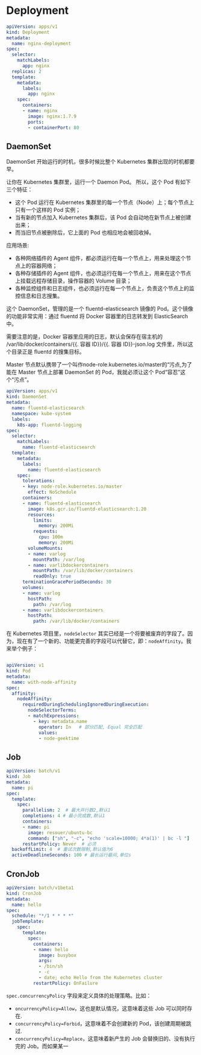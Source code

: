 # Deployment

```YAML
apiVersion: apps/v1
kind: Deployment
metadata:
  name: nginx-deployment
spec:
  selector:
    matchLabels:
      app: nginx
  replicas: 2
  template:
    metadata:
      labels:
        app: nginx
    spec:
      containers:
      - name: nginx
        image: nginx:1.7.9
        ports:
        - containerPort: 80
```

## DaemonSet

DaemonSet 开始运行的时机，很多时候比整个 Kubernetes 集群出现的时机都要早。

让你在 Kubernetes 集群里，运行一个 Daemon Pod。 所以，这个 Pod 有如下三个特征：

- 这个 Pod 运行在 Kubernetes 集群里的每一个节点（Node）上；每个节点上只有一个这样的 Pod 实例；
- 当有新的节点加入 Kubernetes 集群后，该 Pod 会自动地在新节点上被创建出来；
- 而当旧节点被删除后，它上面的 Pod 也相应地会被回收掉。

应用场景:

- 各种网络插件的 Agent 组件，都必须运行在每一个节点上，用来处理这个节点上的容器网络；
- 各种存储插件的 Agent 组件，也必须运行在每一个节点上，用来在这个节点上挂载远程存储目录，操作容器的 Volume 目录；
- 各种监控组件和日志组件，也必须运行在每一个节点上，负责这个节点上的监控信息和日志搜集。

这个 DaemonSet，管理的是一个 fluentd-elasticsearch 镜像的 Pod。这个镜像的功能非常实用：通过 fluentd 将 Docker 容器里的日志转发到 ElasticSearch 中。

需要注意的是，Docker 容器里应用的日志，默认会保存在宿主机的 /var/lib/docker/containers/{{. 容器 ID}}/{{. 容器 ID}}-json.log 文件里，所以这个目录正是 fluentd 的搜集目标。

Master 节点默认携带了一个叫作node-role.kubernetes.io/master的“污点,为了能在 Master 节点上部署 DaemonSet 的 Pod，我就必须让这个 Pod“容忍”这个“污点”。

```yaml
apiVersion: apps/v1
kind: DaemonSet
metadata:
  name: fluentd-elasticsearch
  namespace: kube-system
  labels:
    k8s-app: fluentd-logging
spec:
  selector:
    matchLabels:
      name: fluentd-elasticsearch
  template:
    metadata:
      labels:
        name: fluentd-elasticsearch
    spec:
      tolerations:
      - key: node-role.kubernetes.io/master
        effect: NoSchedule
      containers:
      - name: fluentd-elasticsearch
        image: k8s.gcr.io/fluentd-elasticsearch:1.20
        resources:
          limits:
            memory: 200Mi
          requests:
            cpu: 100m
            memory: 200Mi
        volumeMounts:
        - name: varlog
          mountPath: /var/log
        - name: varlibdockercontainers
          mountPath: /var/lib/docker/containers
          readOnly: true
      terminationGracePeriodSeconds: 30
      volumes:
      - name: varlog
        hostPath:
          path: /var/log
      - name: varlibdockercontainers
        hostPath:
          path: /var/lib/docker/containers
```

在 Kubernetes 项目里，`nodeSelector` 其实已经是一个将要被废弃的字段了。因为，现在有了一个新的、功能更完善的字段可以代替它，即：`nodeAffinity`。我来举个例子：

```yaml

apiVersion: v1
kind: Pod
metadata:
  name: with-node-affinity
spec:
  affinity:
    nodeAffinity:
      requiredDuringSchedulingIgnoredDuringExecution:
        nodeSelectorTerms:
        - matchExpressions:
          - key: metadata.name
            operator: In   # 部分匹配, Equal 完全匹配
            values:
            - node-geektime
```

## Job

```yaml
apiVersion: batch/v1
kind: Job
metadata:
  name: pi
spec:
  template:
    spec:
      parallelism: 2  # 最大并行数2,默认1
      completions: 4 # 最小完成数,默认1
      containers:
      - name: pi
        image: resouer/ubuntu-bc 
        command: ["sh", "-c", "echo 'scale=10000; 4*a(1)' | bc -l "]
      restartPolicy: Never  # 必须
  backoffLimit: 4  # 重试次数限制,默认值为6
  activeDeadlineSeconds: 100 # 最长运行最间,单位s
```

## CronJob

```yaml
apiVersion: batch/v1beta1
kind: CronJob
metadata:
  name: hello
spec:
  schedule: "*/1 * * * *"
  jobTemplate:
    spec:
      template:
        spec:
          containers:
          - name: hello
            image: busybox
            args:
            - /bin/sh
            - -c
            - date; echo Hello from the Kubernetes cluster
          restartPolicy: OnFailure
```



`spec.concurrencyPolicy` 字段来定义具体的处理策略。比如：

- `oncurrencyPolicy=Allow`，这也是默认情况，这意味着这些 Job 可以同时存在.
- `concurrencyPolicy=Forbid`，这意味着不会创建新的 Pod，该创建周期被跳过.
- `concurrencyPolicy=Replace`，这意味着新产生的 Job 会替换旧的、没有执行完的 Job。而如果某一